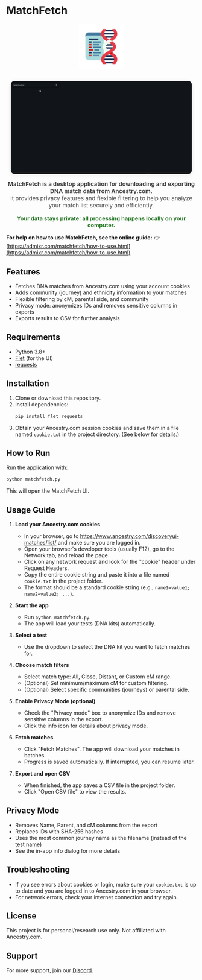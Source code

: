 # MatchFetch

<p align="center">
  <img src="icon.png" alt="MatchFetch icon" width="120" style="margin-bottom:1em;" />
</p>
<p align="center">
  <img src="animation.gif" alt="MatchFetch demo animation" style="max-width:480px; border-radius:10px; box-shadow:0 2px 12px rgba(0,0,0,0.10); background:#222;" />
</p>

<p align="center" style="font-size:1.08em; color:#444; margin-top:0.5em;">
  <strong>MatchFetch is a desktop application for downloading and exporting DNA match data from Ancestry.com.</strong><br>
  It provides privacy features and flexible filtering to help you analyze your match list securely and efficiently.
</p>

<p align="center" style="color:#2b7a2b; font-size:1.05em; margin-top:0.5em;">
  <strong>Your data stays private: all processing happens locally on your computer.</strong>
</p>

**For help on how to use MatchFetch, see the online guide:**
👉 [https://admixr.com/matchfetch/how-to-use.html](https://admixr.com/matchfetch/how-to-use.html)

## Features

- Fetches DNA matches from Ancestry.com using your account cookies
- Adds community (journey) and ethnicity information to your matches
- Flexible filtering by cM, parental side, and community
- Privacy mode: anonymizes IDs and removes sensitive columns in exports
- Exports results to CSV for further analysis

## Requirements

- Python 3.8+
- [Flet](https://flet.dev/) (for the UI)
- [requests](https://pypi.org/project/requests/)

## Installation

1. Clone or download this repository.
2. Install dependencies:
   ```sh
   pip install flet requests
   ```
3. Obtain your Ancestry.com session cookies and save them in a file named `cookie.txt` in the project directory. (See below for details.)

## How to Run

Run the application with:

```sh
python matchfetch.py
```

This will open the MatchFetch UI.

## Usage Guide

1. **Load your Ancestry.com cookies**

   - In your browser, go to https://www.ancestry.com/discoveryui-matches/list/ and make sure you are logged in.
   - Open your browser's developer tools (usually F12), go to the Network tab, and reload the page.
   - Click on any network request and look for the "cookie" header under Request Headers.
   - Copy the entire cookie string and paste it into a file named `cookie.txt` in the project folder.
   - The format should be a standard cookie string (e.g., `name1=value1; name2=value2; ...`).

2. **Start the app**

   - Run `python matchfetch.py`.
   - The app will load your tests (DNA kits) automatically.

3. **Select a test**

   - Use the dropdown to select the DNA kit you want to fetch matches for.

4. **Choose match filters**

   - Select match type: All, Close, Distant, or Custom cM range.
   - (Optional) Set minimum/maximum cM for custom filtering.
   - (Optional) Select specific communities (journeys) or parental side.

5. **Enable Privacy Mode (optional)**

   - Check the "Privacy mode" box to anonymize IDs and remove sensitive columns in the export.
   - Click the info icon for details about privacy mode.

6. **Fetch matches**

   - Click "Fetch Matches". The app will download your matches in batches.
   - Progress is saved automatically. If interrupted, you can resume later.

7. **Export and open CSV**
   - When finished, the app saves a CSV file in the project folder.
   - Click "Open CSV file" to view the results.

## Privacy Mode

- Removes Name, Parent, and cM columns from the export
- Replaces IDs with SHA-256 hashes
- Uses the most common journey name as the filename (instead of the test name)
- See the in-app info dialog for more details

## Troubleshooting

- If you see errors about cookies or login, make sure your `cookie.txt` is up to date and you are logged in to Ancestry.com in your browser.
- For network errors, check your internet connection and try again.

## License

This project is for personal/research use only. Not affiliated with Ancestry.com.

## Support

For more support, join our [Discord](https://discord.com/invite/eGvnrp8TDs).
